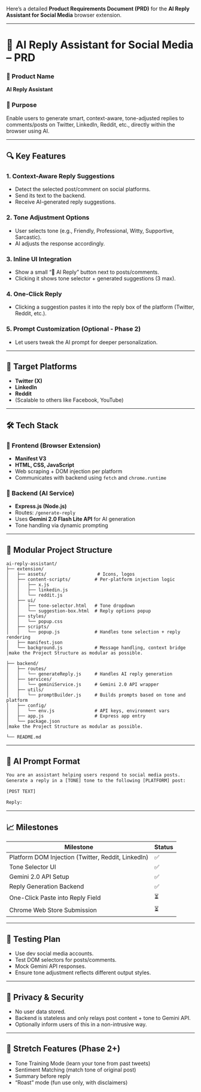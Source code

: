 Here’s a detailed **Product Requirements Document (PRD)** for the **AI Reply Assistant for Social Media** browser extension.

---

# 🧠 AI Reply Assistant for Social Media – PRD

### 📌 Product Name
**AI Reply Assistant**

### 🧭 Purpose
Enable users to generate smart, context-aware, tone-adjusted replies to comments/posts on Twitter, LinkedIn, Reddit, etc., directly within the browser using AI.

---

## 🔍 Key Features

### 1. **Context-Aware Reply Suggestions**
- Detect the selected post/comment on social platforms.
- Send its text to the backend.
- Receive AI-generated reply suggestions.

### 2. **Tone Adjustment Options**
- User selects tone (e.g., Friendly, Professional, Witty, Supportive, Sarcastic).
- AI adjusts the response accordingly.

### 3. **Inline UI Integration**
- Show a small “💬 AI Reply” button next to posts/comments.
- Clicking it shows tone selector + generated suggestions (3 max).

### 4. **One-Click Reply**
- Clicking a suggestion pastes it into the reply box of the platform (Twitter, Reddit, etc.).

### 5. **Prompt Customization (Optional - Phase 2)**
- Let users tweak the AI prompt for deeper personalization.

---

## 🎯 Target Platforms
- **Twitter (X)**
- **LinkedIn**
- **Reddit**
- (Scalable to others like Facebook, YouTube)

---

## 🛠 Tech Stack

### 🧩 Frontend (Browser Extension)
- **Manifest V3**
- **HTML, CSS, JavaScript**
- Web scraping + DOM injection per platform
- Communicates with backend using `fetch` and `chrome.runtime`

### 🤖 Backend (AI Service)
- **Express.js (Node.js)**
- Routes: `/generate-reply`
- Uses **Gemini 2.0 Flash Lite API** for AI generation
- Tone handling via dynamic prompting

---

## 📂 Modular Project Structure

```
ai-reply-assistant/
├── extension/
│   ├── assets/                   # Icons, logos
│   ├── content-scripts/         # Per-platform injection logic
│   │   ├── x.js
│   │   ├── linkedin.js
│   │   └── reddit.js
│   ├── ui/
│   │   ├── tone-selector.html   # Tone dropdown
│   │   └── suggestion-box.html  # Reply options popup
│   ├── styles/
│   │   └── popup.css
│   ├── scripts/
│   │   └── popup.js             # Handles tone selection + reply rendering
│   ├── manifest.json
│   └── background.js            # Message handling, context bridge
│make the Project Structure as modular as possible.

├── backend/
│   ├── routes/
│   │   └── generateReply.js     # Handles AI reply generation
│   ├── services/
│   │   └── geminiService.js     # Gemini 2.0 API wrapper
│   ├── utils/
│   │   └── promptBuilder.js     # Builds prompts based on tone and platform
│   ├── config/
│   │   └── env.js               # API keys, environment vars
│   ├── app.js                   # Express app entry
│   └── package.json
│make the Project Structure as modular as possible.

└── README.md
```

---

## 🧪 AI Prompt Format

```txt
You are an assistant helping users respond to social media posts.
Generate a reply in a [TONE] tone to the following [PLATFORM] post:

[POST TEXT]

Reply:
```

---

## 📈 Milestones

| Milestone                        | Status  |
|----------------------------------|---------|
| Platform DOM Injection (Twitter, Reddit, LinkedIn) | ✅ |
| Tone Selector UI                 | ✅ |
| Gemini 2.0 API Setup             | ✅ |
| Reply Generation Backend         | ✅ |
| One-Click Paste into Reply Field | ⏳ |
| Chrome Web Store Submission      | ⏳ |

---

## 🧪 Testing Plan
- Use dev social media accounts.
- Test DOM selectors for posts/comments.
- Mock Gemini API responses.
- Ensure tone adjustment reflects different output styles.

---

## 🔐 Privacy & Security
- No user data stored.
- Backend is stateless and only relays post content + tone to Gemini API.
- Optionally inform users of this in a non-intrusive way.

---

## 🧠 Stretch Features (Phase 2+)
- Tone Training Mode (learn your tone from past tweets)
- Sentiment Matching (match tone of original post)
- Summary before reply
- “Roast” mode (fun use only, with disclaimers)
